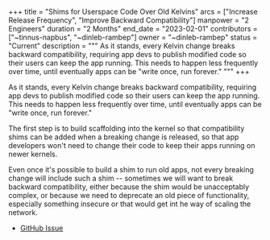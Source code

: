 +++
title = "Shims for Userspace Code Over Old Kelvins"
arcs = ["Increase Release Frequency", "Improve Backward Compatibility"]
manpower = "2 Engineers"
duration = "2 Months"
end_date = "2023-02-01"
contributors = ["~tinnus-napbus", "~dinleb-rambep"]
owner = "~dinleb-rambep"
status = "Current"
description = """
As it stands, every Kelvin change breaks backward compatibility, requiring app devs to publish modified code so their users can keep the app running.  This needs to happen less frequently over time, until eventually apps can be "write once, run forever."
"""
+++

As it stands, every Kelvin change breaks backward compatibility, requiring app devs to publish modified code so their users can keep the app running.  This needs to happen less frequently over time, until eventually apps can be "write once, run forever."

The first step is to build scaffolding into the kernel so that compatibility shims can be added when a breaking change is released, so that app developers won't need to change their code to keep their apps running on newer kernels.

Even once it's possible to build a shim to run old apps, not every breaking change will include such a shim -- sometimes we will want to break backward compatibility, either because the shim would be unacceptably complex, or because we need to deprecate an old piece of functionality, especially something insecure or that would get int he way of scaling the network.

- [GitHub Issue](https://github.com/urbit/urbit/issues/6073)
